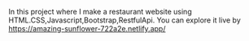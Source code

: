 In this project where I make a restaurant website using HTML.CSS,Javascript,Bootstrap,RestfulApi. You can explore it live by https://amazing-sunflower-722a2e.netlify.app/
